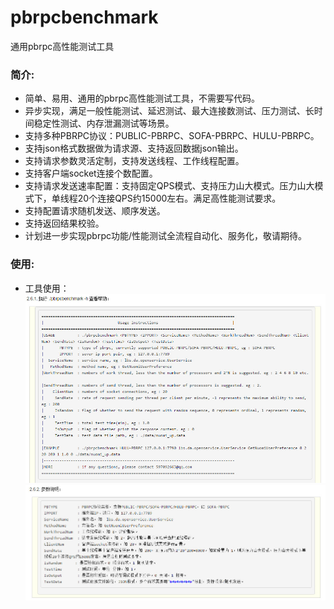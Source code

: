 pbrpcbenchmark
==============

通用pbrpc高性能测试工具

### 简介:
* 简单、易用、通用的pbrpc高性能测试工具，不需要写代码。
* 异步实现，满足一般性能测试、延迟测试、最大连接数测试、压力测试、长时间稳定性测试、内存泄漏测试等场景。
* 支持多种PBRPC协议：PUBLIC-PBRPC、SOFA-PBRPC、HULU-PBRPC。
* 支持json格式数据做为请求源、支持返回数据json输出。
* 支持请求参数灵活定制，支持发送线程、工作线程配置。
* 支持客户端socket连接个数配置。
* 支持请求发送速率配置：支持固定QPS模式、支持压力山大模式。压力山大模式下，单线程20个连接QPS约15000左右。满足高性能测试要求。
* 支持配置请求随机发送、顺序发送。
* 支持返回结果校验。
* 计划进一步实现pbrpc功能/性能测试全流程自动化、服务化，敬请期待。


### 使用:
* 工具使用：    
![image](screenshot/001.jpg)     
![image](screenshot/002.jpg)     



